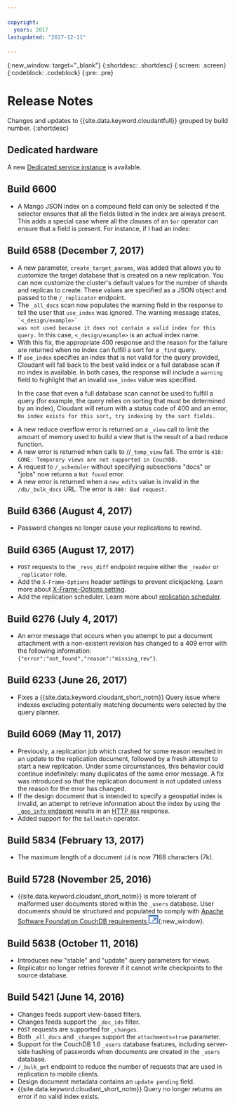```yaml
---

copyright:
  years: 2017
lastupdated: "2017-12-11"

---
```


{:new_window: target="_blank"}
{:shortdesc: .shortdesc}
{:screen: .screen}
{:codeblock: .codeblock}
{:pre: .pre}

<!-- Acrolinx: 2017-07-12 -->

# Release Notes

Changes and updates to {{site.data.keyword.cloudantfull}} grouped by build number.
{:shortdesc}

## Dedicated hardware

A new [Dedicated service instance](../offerings/bluemix.html#dedicated-plan) is available.

## Build 6600

- A Mango JSON index on a compound field can only be selected if the selector ensures that all the fields listed in the index are always present. This adds a special case where all the clauses of an `$or` operator can ensure that a field is present.
For instance, if I had an index:

## Build 6588 (December 7, 2017)

<ul>
<li>A new parameter, <code>create_target_params</code>, was added that allows you to customize the target database
that is created on a new replication. You can now customize the cluster's default values for the number of shards and
replicas to create. These values are specified as a JSON object and passed to the <code>/_replicator</code> endpoint.</li>

<li>The <code>_all_docs</code> scan now populates the warning field in the response to tell
the user that <code>use_index</code> was ignored. The warning message states, <code>`<_design/example>`
was not used because it does not contain a valid index for this query.</code> In this case,
<code><_design/example></code> is an actual index name.</li>

<li>With this fix, the appropriate 400 response and the reason for the failure are returned when
no index can fulfill a sort for a <code>_find</code> query.</li>

<li>If <code>use_index</code> specifies an index that is not valid for the query provided, Cloudant will fall back
to the best valid index or a full database scan if no index is available. In both cases, the response
will include a <code>warning</code> field to highlight that an invalid <code>use_index</code> value was specified.

<p>In the case that even a full database scan cannot be used to fulfill a query (for example, the query
relies on sorting that must be determined by an index), Cloudant will return with a status code of 400
and an error, <code>No index exists for this sort, try indexing by the sort fields.</code> </p></li>

<li>A new reduce overflow error is returned on a <code>_view</code> call to limit the amount of memory used to
build a view that is the result of a bad reduce function.
</li>

<li>A new error is returned when calls to /<code><db></code>/<code>_temp_view</code> fail. The error is
<code>410: GONE: Temporary views are not supported in CouchDB.</code></li>

<li>A request to <code>/_scheduler</code> without specifying subsections "docs" or "jobs" now returns a <code>Not found</code> error.</li>

<li>A new error is returned when a <code>new_edits</code> value is invalid in the <code>/db/_bulk_docs</code> URL. The error is <code>400: Bad request.</code></li></ul>


## Build 6366 (August 4, 2017)

- Password changes no longer cause your replications to rewind.

## Build 6365 (August 17, 2017)

- `POST` requests to the `_revs_diff` endpoint require either the `_reader` or `_replicator` role.
- Add the `X-Frame-Options` header settings to prevent clickjacking. Learn more about [X-Frame-Options setting](/docs/services/Cloudant/release_info/deprecations.html#x-frame-options-setting).
- Add the replication scheduler. Learn more about [replication scheduler](/docs/services/Cloudant/api/advanced_replication.html#the-replication-scheduler).   

## Build 6276 (July 4, 2017)

- An error message that occurs when you attempt to put a document attachment with a non-existent revision has changed
to a 409 error with the following information: `{"error":"not_found","reason":"missing_rev"}`.

## Build 6233 (June 26, 2017)

- Fixes a {{site.data.keyword.cloudant_short_notm}} Query issue where indexes excluding potentially matching documents were selected by the query planner.

## Build 6069 (May 11, 2017)

- Previously, a replication job which crashed for some reason resulted in an update to the replication document,
  followed by a fresh attempt to start a new replication.
  Under some circumstances,
  this behavior could continue indefinitely: many duplicates of the same error message.
  A fix was introduced so that the replication document is not updated unless the reason for the error has changed.
- If the design document that is intended to specify a geospatial index is invalid,
  an attempt to retrieve information about the index by using
  the [`_geo_info` endpoint](../api/cloudant-geo.html#obtaining-information-about-a-cloudant-geo-index)
  results in an [HTTP `404`](../api/http.html#404) response.
- Added support for the `$allmatch` operator.

## Build 5834 (February 13, 2017)

- The maximum length of a document `id` is now 7168 characters (7k).

## Build 5728 (November 25, 2016)

- {{site.data.keyword.cloudant_short_notm}} is more tolerant of malformed user documents stored within the `_users` database.
  User documents should be structured and populated to comply with
  [Apache Software Foundation CouchDB requirements ![External link icon](../images/launch-glyph.svg "External link icon")](http://docs.couchdb.org/en/2.0.0/intro/security.html#users-documents){:new_window}.

## Build 5638 (October 11, 2016)

-   Introduces new "stable" and "update" query parameters for views.
-   Replicator no longer retries forever if it cannot write checkpoints to the source database.

## Build 5421 (June 14, 2016)

-	Changes feeds support view-based filters.
-	Changes feeds support the `_doc_ids` filter.
-	`POST` requests are supported for `_changes`.
-	Both `_all_docs` and `_changes` support the `attachments=true` parameter.
-	Support for the CouchDB 1.6 `_users` database features, including server-side hashing of passwords when documents are created in the `_users` database.
-	`/_bulk_get` endpoint to reduce the number of requests that are used in replication to mobile clients.
-	Design document metadata contains an `update pending` field.
-	{{site.data.keyword.cloudant_short_notm}} Query no longer returns an error if no valid index exists.
